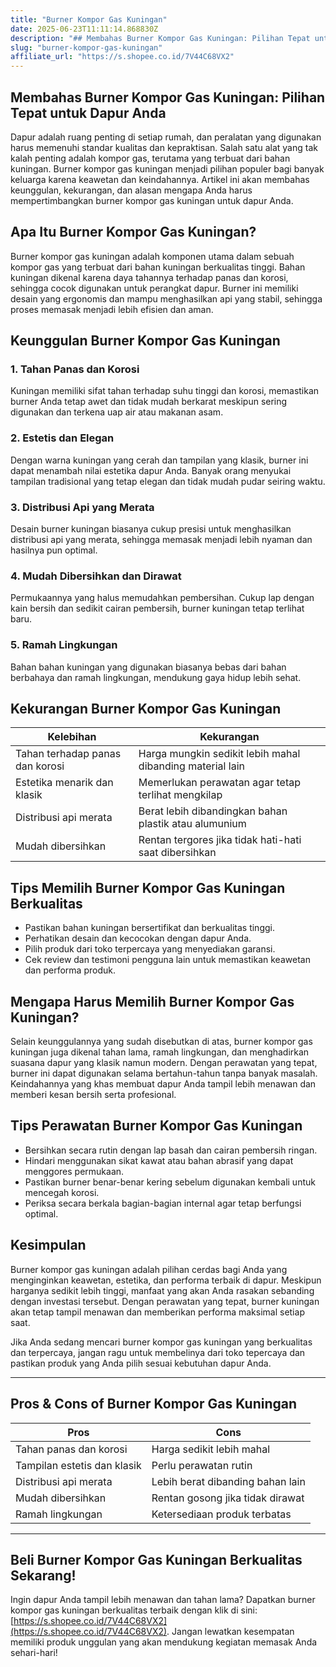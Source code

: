 ```yaml
---
title: "Burner Kompor Gas Kuningan"
date: 2025-06-23T11:11:14.868830Z
description: "## Membahas Burner Kompor Gas Kuningan: Pilihan Tepat untuk Dapur Anda..."
slug: "burner-kompor-gas-kuningan"
affiliate_url: "https://s.shopee.co.id/7V44C68VX2"
---
```

## Membahas Burner Kompor Gas Kuningan: Pilihan Tepat untuk Dapur Anda

Dapur adalah ruang penting di setiap rumah, dan peralatan yang digunakan harus memenuhi standar kualitas dan kepraktisan. Salah satu alat yang tak kalah penting adalah kompor gas, terutama yang terbuat dari bahan kuningan. Burner kompor gas kuningan menjadi pilihan populer bagi banyak keluarga karena keawetan dan keindahannya. Artikel ini akan membahas keunggulan, kekurangan, dan alasan mengapa Anda harus mempertimbangkan burner kompor gas kuningan untuk dapur Anda.

## Apa Itu Burner Kompor Gas Kuningan?

Burner kompor gas kuningan adalah komponen utama dalam sebuah kompor gas yang terbuat dari bahan kuningan berkualitas tinggi. Bahan kuningan dikenal karena daya tahannya terhadap panas dan korosi, sehingga cocok digunakan untuk perangkat dapur. Burner ini memiliki desain yang ergonomis dan mampu menghasilkan api yang stabil, sehingga proses memasak menjadi lebih efisien dan aman.

## Keunggulan Burner Kompor Gas Kuningan

### 1. Tahan Panas dan Korosi
Kuningan memiliki sifat tahan terhadap suhu tinggi dan korosi, memastikan burner Anda tetap awet dan tidak mudah berkarat meskipun sering digunakan dan terkena uap air atau makanan asam.

### 2. Estetis dan Elegan
Dengan warna kuningan yang cerah dan tampilan yang klasik, burner ini dapat menambah nilai estetika dapur Anda. Banyak orang menyukai tampilan tradisional yang tetap elegan dan tidak mudah pudar seiring waktu.

### 3. Distribusi Api yang Merata
Desain burner kuningan biasanya cukup presisi untuk menghasilkan distribusi api yang merata, sehingga memasak menjadi lebih nyaman dan hasilnya pun optimal.

### 4. Mudah Dibersihkan dan Dirawat
Permukaannya yang halus memudahkan pembersihan. Cukup lap dengan kain bersih dan sedikit cairan pembersih, burner kuningan tetap terlihat baru.

### 5. Ramah Lingkungan
Bahan bahan kuningan yang digunakan biasanya bebas dari bahan berbahaya dan ramah lingkungan, mendukung gaya hidup lebih sehat.

## Kekurangan Burner Kompor Gas Kuningan

| Kelebihan                                   | Kekurangan                                      |
|----------------------------------------------|------------------------------------------------|
| Tahan terhadap panas dan korosi            | Harga mungkin sedikit lebih mahal dibanding material lain |
| Estetika menarik dan klasik                | Memerlukan perawatan agar tetap terlihat mengkilap |
| Distribusi api merata                       | Berat lebih dibandingkan bahan plastik atau alumunium |
| Mudah dibersihkan                          | Rentan tergores jika tidak hati-hati saat dibersihkan |

## Tips Memilih Burner Kompor Gas Kuningan Berkualitas

- Pastikan bahan kuningan bersertifikat dan berkualitas tinggi.
- Perhatikan desain dan kecocokan dengan dapur Anda.
- Pilih produk dari toko terpercaya yang menyediakan garansi.
- Cek review dan testimoni pengguna lain untuk memastikan keawetan dan performa produk.

## Mengapa Harus Memilih Burner Kompor Gas Kuningan?

Selain keunggulannya yang sudah disebutkan di atas, burner kompor gas kuningan juga dikenal tahan lama, ramah lingkungan, dan menghadirkan suasana dapur yang klasik namun modern. Dengan perawatan yang tepat, burner ini dapat digunakan selama bertahun-tahun tanpa banyak masalah. Keindahannya yang khas membuat dapur Anda tampil lebih menawan dan memberi kesan bersih serta profesional.

## Tips Perawatan Burner Kompor Gas Kuningan

- Bersihkan secara rutin dengan lap basah dan cairan pembersih ringan.
- Hindari menggunakan sikat kawat atau bahan abrasif yang dapat menggores permukaan.
- Pastikan burner benar-benar kering sebelum digunakan kembali untuk mencegah korosi.
- Periksa secara berkala bagian-bagian internal agar tetap berfungsi optimal.

## Kesimpulan

Burner kompor gas kuningan adalah pilihan cerdas bagi Anda yang menginginkan keawetan, estetika, dan performa terbaik di dapur. Meskipun harganya sedikit lebih tinggi, manfaat yang akan Anda rasakan sebanding dengan investasi tersebut. Dengan perawatan yang tepat, burner kuningan akan tetap tampil menawan dan memberikan performa maksimal setiap saat.

Jika Anda sedang mencari burner kompor gas kuningan yang berkualitas dan terpercaya, jangan ragu untuk membelinya dari toko tepercaya dan pastikan produk yang Anda pilih sesuai kebutuhan dapur Anda.

---

## Pros & Cons of Burner Kompor Gas Kuningan

| **Pros**                                              | **Cons**                                         |
|-------------------------------------------------------|-------------------------------------------------|
| Tahan panas dan korosi                              | Harga sedikit lebih mahal                     |
| Tampilan estetis dan klasik                          | Perlu perawatan rutin                         |
| Distribusi api merata                                | Lebih berat dibanding bahan lain             |
| Mudah dibersihkan                                   | Rentan gosong jika tidak dirawat           |
| Ramah lingkungan                                    | Ketersediaan produk terbatas                |

---

## Beli Burner Kompor Gas Kuningan Berkualitas Sekarang!

Ingin dapur Anda tampil lebih menawan dan tahan lama? Dapatkan burner kompor gas kuningan berkualitas terbaik dengan klik di sini: [https://s.shopee.co.id/7V44C68VX2](https://s.shopee.co.id/7V44C68VX2). Jangan lewatkan kesempatan memiliki produk unggulan yang akan mendukung kegiatan memasak Anda sehari-hari!